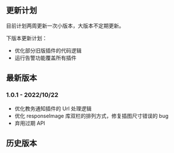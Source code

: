 ## 更新计划

目前计划两周更新一次小版本，大版本不定期更新。

下版本更新计划：
* 优化部分旧版插件的代码逻辑
* 运行告警功能覆盖所有插件

## 最新版本

### 1.0.1 - 2022/10/22

* 优化教务通知插件的 Url 处理逻辑
* 优化 responseImage 库双栏的排列方式，修复插图尺寸错误的 bug
* 弃用过期 API

## 历史版本